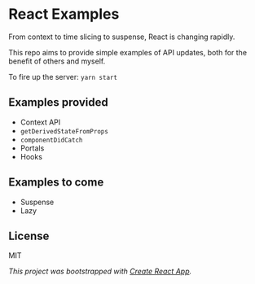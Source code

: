 # React Examples

From context to time slicing to suspense, React is changing rapidly.

This repo aims to provide simple examples of API updates, both for the benefit of others and myself.

To fire up the server: `yarn start`

## Examples provided

- Context API
- `getDerivedStateFromProps`
- `componentDidCatch`
- Portals
- Hooks

## Examples to come

- Suspense
- Lazy

## License

MIT

_This project was bootstrapped with [Create React App](https://github.com/facebookincubator/create-react-app)._
